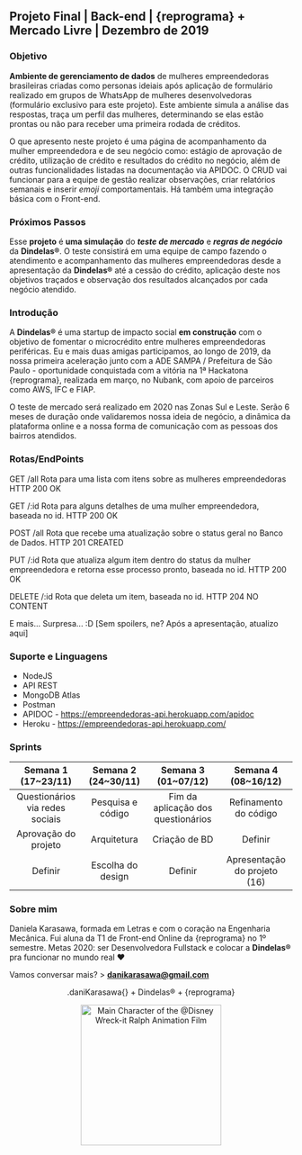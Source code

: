 <h2>Projeto Final | Back-end | {reprograma} + Mercado Livre | Dezembro de 2019</h2>

<h3>Objetivo</h3>

<b>Ambiente de gerenciamento de dados</b> de mulheres empreendedoras brasileiras criadas como personas ideiais após aplicação de formulário realizado em grupos de WhatsApp de mulheres desenvolvedoras (formulário exclusivo para este projeto). Este ambiente simula a análise das respostas, traça um perfil das mulheres, determinando se elas estão prontas ou não para receber uma primeira rodada de créditos. 

O que apresento neste projeto é uma página de acompanhamento da mulher empreendedora e de seu negócio como: estágio de aprovação de crédito, utilização de crédito e resultados do crédito no negócio, além de outras funcionalidades listadas na documentação via APIDOC. O CRUD vai funcionar para a equipe de gestão realizar observações, criar relatórios semanais e inserir <i>emoji</i> comportamentais. Há também uma integração básica com o Front-end. 

<h3>Próximos Passos</h3>

Esse <b>projeto</b> é <b>uma simulação</b> do <i><b>teste de mercado</i></b> e <i><b>regras de negócio</i></b> da <b>Dindelas®</b>. O teste consistirá em uma equipe de campo fazendo o atendimento e acompanhamento das mulheres empreendedoras desde a apresentação da <b>Dindelas®</b> até a cessão do crédito, aplicação deste nos objetivos traçados e observação dos resultados alcançados por cada negócio atendido. 

<h3>Introdução</h3>

A <b>Dindelas®</b> é uma startup de impacto social <b>em construção</b> com o objetivo de fomentar o microcrédito entre mulheres empreendedoras periféricas. Eu e mais duas amigas participamos, ao longo de 2019, da nossa primeira aceleração junto com a ADE SAMPA / Prefeitura de São Paulo - oportunidade conquistada com a vitória na 1ª Hackatona {reprograma}, realizada em março, no Nubank, com apoio de parceiros como AWS, IFC e FIAP. 

O teste de mercado será realizado em 2020 nas Zonas Sul e Leste. Serão 6 meses de duração onde validaremos nossa ideia de negócio, a dinâmica da plataforma online e a nossa forma de comunicação com as pessoas dos bairros atendidos. 

<h3>Rotas/EndPoints</h3>

GET /all
Rota para uma lista com itens sobre as mulheres empreendedoras
HTTP 200 OK

GET /:id
Rota para alguns detalhes de uma mulher empreendedora, baseada no id.
HTTP 200 OK

POST /all
Rota que recebe uma atualização sobre o status geral no Banco de Dados.
HTTP 201 CREATED

PUT /:id
Rota que atualiza algum item dentro do status da mulher empreendedora e retorna esse processo pronto, baseada no id.
HTTP 200 OK

DELETE /:id
Rota que deleta um item, baseada no id.
HTTP 204 NO CONTENT

E mais... Surpresa... :D [Sem spoilers, ne? Após a apresentação, atualizo aqui]

<h3>Suporte e Linguagens</h3>

* NodeJS
* API REST
* MongoDB Atlas
* Postman 
* APIDOC - https://empreendedoras-api.herokuapp.com/apidoc
* Heroku - https://empreendedoras-api.herokuapp.com/ 

<h3>Sprints</h3>

| <center>Semana 1 (17~23/11)</center>             | <center>Semana 2 (24~30/11)</center> | <center>Semana 3 (01~07/12)</center>                | <center>Semana 4 (08~16/12)</center>     |
|---------------------------------|---------------------|------------------------------------|-------------------------|
| <center>Questionários via redes sociais</center> | <center>Pesquisa e código</center>   | <center>Fim da aplicação dos questionários</center> | <center>Refinamento do código</center>   |
| <center>Aprovação do projeto</center>            | <center>Arquitetura</center>         | <center>Criação de BD</center>                      | <center>Definir</center>                        |
| <center>Definir</center>                                | <center>Escolha do design</center>   | <center>Definir</center>                                    | <center>Apresentação do projeto (16)</center> |

<h3>Sobre mim</h3>

Daniela Karasawa, formada em Letras e com o coração na Engenharia Mecânica. Fui aluna da T1 de Front-end Online da {reprograma} no 1º semestre. Metas 2020: ser Desenvolvedora Fullstack e colocar a <b>Dindelas®</b> pra funcionar no mundo real ♥

Vamos conversar mais? > <b>danikarasawa@gmail.com</b>

<p align="center">.daniKarasawa{} + Dindelas® + {reprograma}</p>

<p align="center"><img src="https://media1.tenor.com/images/0feee3b548da0dcc30a7a35f2167f650/tenor.gif?itemid=13517870" width="250" title="Vanellope" alt="Main Character of the @Disney Wreck-it Ralph Animation Film"></p>
